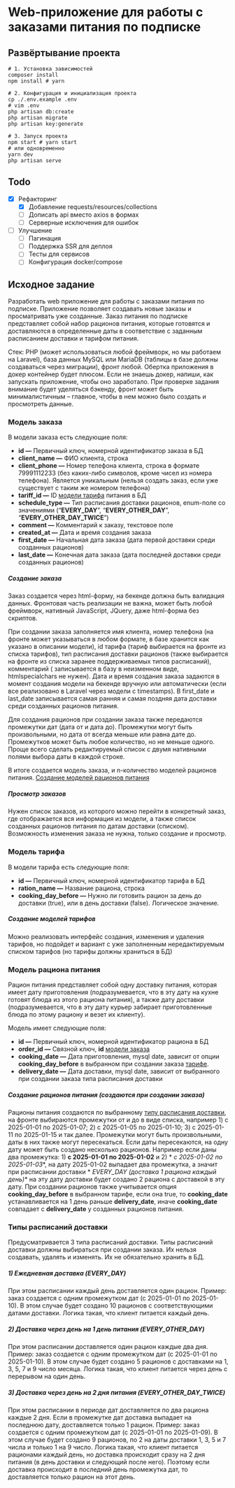 # Web-приложение для работы с заказами питания по подписке

## Развёртывание проекта

```shell
# 1. Установка зависимостей
composer install
npm install # yarn

# 2. Конфигурация и инициализация проекта
cp ./.env.example .env
# vim .env
php artisan db:create
php artisan migrate
php artisan key:generate

# 3. Запуск проекта
npm start # yarn start
# или одновременно
yarn dev
php artisan serve
```

## Todo

- [x] Рефакторинг
  - [x] Добавление requests/resources/collections
  - [ ] Дописать api вместо axios в формах
  - [ ] Серверные исключения для ошибок
- [ ] Улучшение
    - [ ] Пагинация
    - [ ] Поддержка SSR для деплоя
    - [ ] Тесты для сервисов
    - [ ] Конфигурация docker/compose

## Исходное задание

Разработать web приложение для работы с заказами питания по подписке. Приложение позволяет создавать новые заказы и
просматривать уже созданные. Заказ питания по подписке представляет собой набор рационов питания, которые готовятся и
доставляются в определенные даты в соответствие с заданным расписанием доставки и тарифом питания.

Стек: PHP (может использоваться любой фреймворк, но мы работаем на Laravel), база данных MySQL или MariaDB (таблицы в
базе должны создаваться через миграции), фронт любой. Обертка приложения в докер контейнер будет плюсом. Если не знаешь
докер, напиши, как запускать приложение, чтобы оно заработало.
При проверке задания внимание будет уделяться бэкенду, фронт может быть минималистичным – главное, чтобы в нем можно
было создать и просмотреть данные.

### <a name="_модель_зак"></a>Модель заказа

В модели заказа есть следующие поля:
- **id —** Первичный ключ, номерной идентификатор заказа в БД
- **client\_name —** ФИО клиента, строка
- **client\_phone —** Номер телефона клиента, строка в формате 79991112233 (без каких-либо символов, кроме чисел из номера телефона). Является уникальным (нельзя создать заказ, если уже существует с таким же номером телефона)
- **tariff\_id —** ID [модели тарифа](#_модель_тар) питания в БД
- **schedule\_type —** Тип расписания доставки рационов, enum-поле со значениями (“**EVERY\_DAY**”, “**EVERY\_OTHER\_DAY**”, “**EVERY\_OTHER\_DAY\_TWICE**”)
- **comment —** Комментарий к заказу, текстовое поле
- **created\_at —** Дата и время создания заказа
- **first\_date —** Начальная дата заказа (дата первой доставки среди созданных рационов)
- **last\_date —** Конечная дата заказа (дата последней доставки среди созданных рационов)

##### _Создание заказа_

Заказ создается через html-форму, на бекенде должна быть валидация данных. Фронтовая часть реализации не важна, может
быть любой фреймворк, нативный JavaScript, JQuery, даже html-форма без скриптов.

При создании заказа заполняется имя клиента, номер телефона (на фронте может указываться в любом формате, в базе
хранится как указано в описании модели), id тарифа (тариф выбирается на фронте из списка тарифов), тип расписания
доставки рационов (также выбирается на фронте из списка заранее поддерживаемых типов расписаний), комментарий (
записывается в базу в неизменном виде, htmlspecialchars не нужен). Дата и время создания заказа задаются в момент
создания модели на бекенде вручную или автоматически (если все реализовано в Laravel через модели с timestamps). В
first_date и last_date записывается самая ранняя и самая поздняя дата доставки среди созданных рационов питания.

Для создания рационов при создании заказа также передаются промежутки дат (дата от и дата до). Промежутки могут быть
произвольными, но дата от всегда меньше или равна дате до. Промежутков может быть любое количество, но не меньше одного.
Проще всего сделать редактируемый список с двумя нативными полями выбора даты в каждой строке.

В итоге создается модель заказа, и n-количество моделей рационов
питания. [Создание моделей рационов питания](#_создается_)

##### _Просмотр заказов_

Нужен список заказов, из которого можно перейти в конкретный заказ, где отображается вся информация из модели, а также
список созданных рационов питания по датам доставки (списком). Возможность изменения заказа не нужна, только создание и
просмотр.

### <a name="_модель_тар"></a>Модель тарифа

В модели тарифа есть следующие поля:
- **id —** Первичный ключ, номерной идентификатор тарифа в БД
- **ration_name —** Название рациона, строка
- **cooking_day_before —** Нужно ли готовить рацион за день до доставки (true), или в день доставки (false). Логическое
значение.

##### _Создание моделей тарифов_

Можно реализовать интерфейс создания, изменения и удаления тарифов, но подойдет и вариант с уже заполненным
нередактируемым списком тарифов (но тарифы должны храниться в БД)

### <a name="_модель_рац"></a>Модель рациона питания

Рацион питания представляет собой одну доставку питания, которая имеет дату приготовления (подразумевается, что в эту
дату на кухне готовят блюда из этого рациона питания), а также дату доставки (подразумевается, что в эту дату курьер
забирает приготовленные блюда по этому рациону и везет их клиенту).

Модель имеет следующие поля:
- **id —** Первичный ключ, номерной идентификатор рациона в БД
- **order_id —** Связной ключ, **id** [модели заказа](#_модель_зак)
- **cooking_date —** Дата приготовления, mysql date, зависит от опции **cooking_day_before** в выбранном при создании
заказа [тарифе](#_модель_тар).
- **delivery_date —** Дата доставки, mysql date, зависит от выбранного при создании заказа типа расписания доставки

##### <a name="_создается_"></a>_Создание рационов питания (создаются при создании заказа)_

Рационы питания создаются по выбранному [типу расписания доставки](#_типы_распи), на фронте выбираются промежутки от и
до в виде списка, например 1) с 2025-01-01 по 2025-01-07; 2) с 2025-01-05 по 2025-01-10; 3) с 2025-01-11 по 2025-01-15 и
так далее. Промежутки могут быть произвольными, даты в них также могут пересекаться. Если даты пересекаются, на одну
дату может быть создано несколько рационов. Например если даны два промежутка: 1) **с 2025-01-01 по 2025-01-02** и 2) *
*с 2025-01-02 по 2025-01-03**, на дату 2025-01-02 выпадает два промежутка, а значит при расписании доставки *
*EVERY_DAY (доставка 1 рациона каждый день)** на эту дату доставки будет создано 2 рациона с доставкой в эту дату. При
создании рационов также учитывается опция **cooking_day_before** в выбранном тарифе, если она true, то **cooking_date**
устанавливается на 1 день раньше **delivery_date**, иначе **cooking_date** совпадает с **delivery_date** у созданных
рационов питания.

### <a name="_типы_распи"></a>Типы расписаний доставки

Предусматривается 3 типа расписаний доставки. Типы расписаний доставки должны выбираться при создании заказа. Их нельзя
создавать, удалять и изменять. Их не обязательно хранить в БД.

##### _1) Ежедневная доставка (EVERY_DAY)_

При этом расписании каждый день доставляется один рацион. Пример: заказ создается с одним промежутком дат (с 2025-01-01
по 2025-01-10). В этом случае будет создано 10 рационов с соответствующими датами доставки. Логика такая, что клиент
питается каждый день.

##### _2) Доставка через день на 1 день питания (EVERY_OTHER_DAY)_

При этом расписании доставляется один рацион каждые два дня. Пример: заказ создается с одним промежутком дат (с
2025-01-01 по 2025-01-10). В этом случае будет создано 5 рационов с доставками на 1, 3, 5, 7 и 9 число месяца. Логика
такая, что клиент питается через день с перерывом на один день.

##### _3) Доставка через день на 2 дня питания (EVERY_OTHER_DAY_TWICE)_

При этом расписании в периоде дат доставляется по два рациона каждые 2 дня. Если в промежутке дат доставка выпадает на
последнюю дату, доставляется только 1 рацион. Пример: заказ создается с одним промежутком дат (с 2025-01-01 по
2025-01-09). В этом случае будет создано 9 рационов, по 2 на даты доставки 1, 3, 5 и 7 числа и только 1 на 9 число.
Логика такая, что клиент питается рационами каждый день, но доставка происходит сразу на 2 дня питания (в день доставки
и следующий после него). Поэтому если доставка происходит в последний день промежутка дат, то доставляется только рацион
на этот день.
